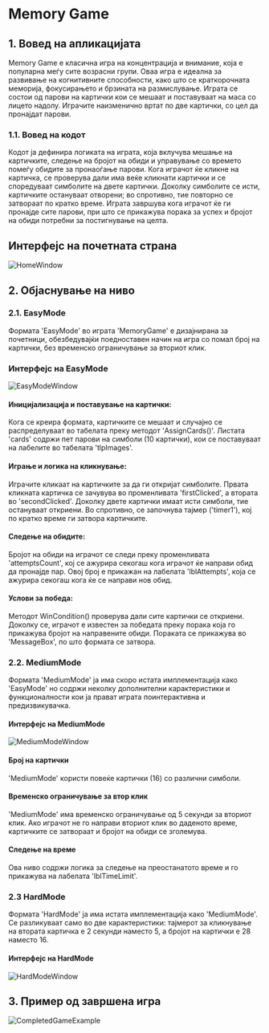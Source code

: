 # Memory Game
## 1. Вовед на апликацијата
Memory Game е класична игра на концентрација и внимание, која е популарна меѓу сите возрасни групи. Оваа игра е идеална за развивање на когнитивните способности, како што се краткорочната меморија, фокусирањето и брзината на размислување. Играта се состои од парови на картички кои се мешаат и поставуваат на маса со лицето надолу. Играчите наизменично вртат по две картички, со цел да пронајдат парови. 

### 1.1. Вовед на кодот
Кодот ја дефинира логиката на играта, која вклучува мешање на картичките, следење на бројот на обиди и управување со времето помеѓу обидите за пронаоѓање парови. Кога играчот ќе кликне на картичка, се проверува дали има веќе кликнати картички и се споредуваат симболите на двете картички. Доколку симболите се исти, картичките остануваат отворени; во спротивно, тие повторно се затвораат по кратко време. Играта завршува кога играчот ќе ги пронајде сите парови, при што се прикажува порака за успех и бројот на обиди потребни за постигнување на целта.

## Интерфејс на почетната страна
![HomeWindow](https://github.com/dulev23/MemoryGame/assets/117026211/3bfedc4e-9292-47a8-a4a5-1275ef2bf8f3)

## 2. Објаснување на ниво
### 2.1. EasyMode
Формата 'EasyMode' во играта 'MemoryGame' е дизајнирана за почетници, обезбедувајќи поедноставен начин на игра со помал број на картички, без временско ограничување за вториот клик.

### Интерфејс на EasyMode
![EasyModeWindow](https://github.com/dulev23/MemoryGame/assets/117026211/a88c41ee-3709-424c-9b1c-a129bdea0ba2)

#### Иницијализација и поставување на картички:
Кога се креира формата, картичките се мешаат и случајно се распределуваат во табелата преку методот  'AssignCards()'. Листата 'cards' содржи пет парови на симболи (10 картички), кои се поставуваат на лабелите во табелата 'tlpImages'.

#### Играње и логика на кликнување:
Играчите кликаат на картичките за да ги откријат симболите. Првата кликната картичка се зачувува во променливата 'firstClicked', а втората во 'secondClicked'. Доколку двете картички имаат исти симболи, тие остануваат откриени. Во спротивно, се започнува тајмер ('timer1'), кој по кратко време ги затвора картичките.

#### Следење на обидите:
Бројот на обиди на играчот се следи преку променливата 'attemptsCount', кој се ажурира секогаш кога играчот ќе направи обид да пронајде пар. Овој број е прикажан на лабелата 'lblAttempts', која се ажурира секогаш кога ќе се направи нов обид.

#### Услови за победа:
Методот WinCondition() проверува дали сите картички се откриени. Доколку се, играчот е известен за победата преку порака која го прикажува бројот на направените обиди. Пораката се прикажува во 'MessageBox', по што формата се затвора.

### 2.2. MediumMode
Формата 'MediumMode' ја има скоро истата имплементација како 'EasyMode' но содржи неколку дополнителни карактеристики и функционалности кои ја прават играта поинтерактивна и предизвикувачка.

#### Интерфејс на MediumMode
![MediumModeWindow](https://github.com/dulev23/MemoryGame/assets/117026211/4dbaaea5-36bb-46ad-b59d-3ff6ed3c5745)

#### Број на картички
'MediumMode' користи повеќе картички (16) со различни симболи.

#### Временско ограничување за втор клик
'MediumMode' има временско ограничување од 5 секунди за вториот клик. Ако играчот не го направи вториот клик во даденото време, картичките се затвораат и бројот на обиди се зголемува.

#### Следење на време 
Ова ниво содржи логика за следење на преостанатото време и го прикажува на лабелата 'lblTimeLimit'.

### 2.3 HardMode
Формата 'HardMode' ја има истата имплементација како 'MediumMode'. Се разликуваат само во две карактеристики: тајмерот за кликнување на втората картичка е 2 секунди наместо 5, а бројот на картички е 28 наместо 16.

#### Интерфејс на HardMode
![HardModeWindow](https://github.com/dulev23/MemoryGame/assets/117026211/8b1df4e9-ae7a-4455-85f8-8c4dbd4d0493)

## 3. Пример од завршена игра
![CompletedGameExample](https://github.com/dulev23/MemoryGame/assets/117026211/612b75fc-ea2a-4b30-bed6-cb110c406e34)

